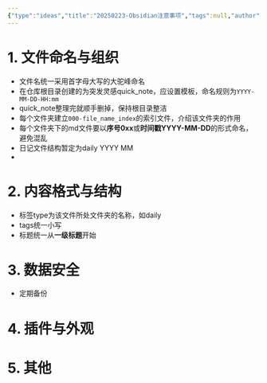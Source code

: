 ```yaml
---
{"type":"ideas","title":"20250223-Obsidian注意事项","tags":null,"author":"codertoro","establish":"2025-02-23","update":"2025-02-23","dg-publish":true,"permalink":"/Ideas/20250223-Obsidian注意事项/","dgPassFrontmatter":true,"created":"2025-02-23T09:35:18.368+08:00","updated":"2025-03-04T09:20:04.263+08:00"}
---
```


# 1. 文件命名与组织
- 文件名统一采用首字母大写的大驼峰命名
- 在仓库根目录创建的为突发灵感quick_note，应设置模板，命名规则为`YYYY-MM-DD-HH:mm`
- quick_note整理完就顺手删掉，保持根目录整洁
- 每个文件夹建立`000-file_name_index`的索引文件，介绍该文件夹的作用
- 每个文件夹下的md文件要以**序号0xx**或**时间戳YYYY-MM-DD**的形式命名，避免混乱
- 日记文件结构暂定为daily YYYY MM
- 

# 2. 内容格式与结构
- 标签type为该文件所处文件夹的名称，如daily
- tags统一小写
- 标题统一从**一级标题**开始
# 3. 数据安全
 - 定期备份
# 4. 插件与外观

# 5. 其他


